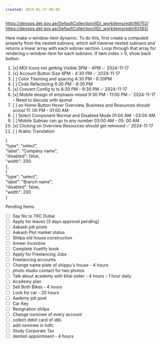```yaml
---
created: 2024-02-27 00:08
---
```

https://devops.det.gov.ae/DefaultCollection/IID/_workitems/edit/66752/
https://devops.det.gov.ae/DefaultCollection/IID/_workitems/edit/63183/


Here make v-window-item dynamic. To do this, first create a computed property from the nested subnavs, which will traverse nested subnavs and returns a linear array with each subnav section. Loop through that array for rendering v-window-item for each subnavs. If item index > 0, show back button.

1. [x] MDI Icons not getting Visible                                                                                   3PM - 4PM ✅ 2024-11-17
2. [x] Account Button Size                                                                                                 4PM - 4:30 PM ✅ 2024-11-17
3. [ ] Color Theming and spacing                                                                                     4:30 PM - 6:30PM 
4. [ ] Code Refactoring                                                                                                      6:30 PM - 8:30 PM
5. [x] Convert Config to ts                                                                                                 8:30 PM - 9:30 PM ✅ 2024-11-17
6. [x] Mobile design of emphasis-mixed                                                                           9:30 PM - 11:00 PM ✅ 2024-11-17 - Need to discuss with ajumal
7. [ ] on Home Button Hover Overview, Business and Resources should scrool          11: 00 PM - 01:00 AM
8. [ ] Select Component Normal and Disabled Mode                                                      01:00 AM - 03:00 AM
9. [ ] Mobile Subnav can go to any number                                                                     03:00 AM - 05: 00 AM
10. [x] Clicking on Overview Resources should get removed ✅ 2024-11-17
11. [ ] Arabic Translation



 {  
  "type": "select",  
  "label": "Company name",  
  "disabled": false,  
  "width": 200  
},  
{  
  "type": "select",  
  "label": "Branch name",  
  "disabled": false,  
  "width": 200  
}


Pending Items


- [ ] Say No to TKC Dubai
- [ ] Apply for leaves [3 days approval pending]
- [ ] Aakash job posts
- [ ] Aakash Plot market status
- [ ] Shilpa old house construction
- [ ] Ameer Incentive
- [ ] Complete Vuetify book
- [ ] Apply for Freelancing Jobs
- [ ] Freelancing accounts
- [ ] Change name plate of shippu's house - 4 hours
- [ ] photo studio contact for two photos
- [ ] Talk about academy with bhai sister - 4 hours - 1 hour daily
- [ ] Academy plan 
- [ ] Sell Both Bikes - 4 hours
- [ ] Look for car - 20 hours
- [ ] Aademy job post
- [ ] Car Key 
- [ ] Resignation shilpa
- [ ] Change nominee of every account
- [ ] collect debit card of idbi
- [ ] add nominee in hdfc 
- [ ] Study Corporate Tax
- [ ] dentish appointment - 4 hours